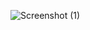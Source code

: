![Screenshot (1)](https://user-images.githubusercontent.com/65711565/204463144-9ff66585-c747-4621-9a53-164203ae86ca.png)
